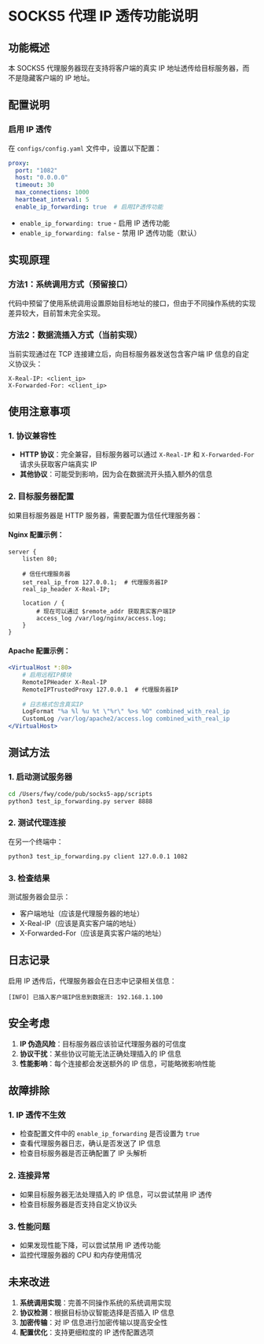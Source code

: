 # SOCKS5 代理 IP 透传功能说明

## 功能概述

本 SOCKS5 代理服务器现在支持将客户端的真实 IP 地址透传给目标服务器，而不是隐藏客户端的 IP 地址。

## 配置说明

### 启用 IP 透传

在 `configs/config.yaml` 文件中，设置以下配置：

```yaml
proxy:
  port: "1082"
  host: "0.0.0.0"
  timeout: 30
  max_connections: 1000
  heartbeat_interval: 5
  enable_ip_forwarding: true  # 启用IP透传功能
```

- `enable_ip_forwarding: true` - 启用 IP 透传功能
- `enable_ip_forwarding: false` - 禁用 IP 透传功能（默认）

## 实现原理

### 方法1：系统调用方式（预留接口）

代码中预留了使用系统调用设置原始目标地址的接口，但由于不同操作系统的实现差异较大，目前暂未完全实现。

### 方法2：数据流插入方式（当前实现）

当前实现通过在 TCP 连接建立后，向目标服务器发送包含客户端 IP 信息的自定义协议头：

```
X-Real-IP: <client_ip>
X-Forwarded-For: <client_ip>

```

## 使用注意事项

### 1. 协议兼容性

- **HTTP 协议**：完全兼容，目标服务器可以通过 `X-Real-IP` 和 `X-Forwarded-For` 请求头获取客户端真实 IP
- **其他协议**：可能受到影响，因为会在数据流开头插入额外的信息

### 2. 目标服务器配置

如果目标服务器是 HTTP 服务器，需要配置为信任代理服务器：

#### Nginx 配置示例：
```nginx
server {
    listen 80;
    
    # 信任代理服务器
    set_real_ip_from 127.0.0.1;  # 代理服务器IP
    real_ip_header X-Real-IP;
    
    location / {
        # 现在可以通过 $remote_addr 获取真实客户端IP
        access_log /var/log/nginx/access.log;
    }
}
```

#### Apache 配置示例：
```apache
<VirtualHost *:80>
    # 启用远程IP模块
    RemoteIPHeader X-Real-IP
    RemoteIPTrustedProxy 127.0.0.1  # 代理服务器IP
    
    # 日志格式包含真实IP
    LogFormat "%a %l %u %t \"%r\" %>s %O" combined_with_real_ip
    CustomLog /var/log/apache2/access.log combined_with_real_ip
</VirtualHost>
```

## 测试方法

### 1. 启动测试服务器

```bash
cd /Users/fwy/code/pub/socks5-app/scripts
python3 test_ip_forwarding.py server 8888
```

### 2. 测试代理连接

在另一个终端中：

```bash
python3 test_ip_forwarding.py client 127.0.0.1 1082
```

### 3. 检查结果

测试服务器会显示：
- 客户端地址（应该是代理服务器的地址）
- X-Real-IP（应该是真实客户端的地址）
- X-Forwarded-For（应该是真实客户端的地址）

## 日志记录

启用 IP 透传后，代理服务器会在日志中记录相关信息：

```
[INFO] 已插入客户端IP信息到数据流: 192.168.1.100
```

## 安全考虑

1. **IP 伪造风险**：目标服务器应该验证代理服务器的可信度
2. **协议干扰**：某些协议可能无法正确处理插入的 IP 信息
3. **性能影响**：每个连接都会发送额外的 IP 信息，可能略微影响性能

## 故障排除

### 1. IP 透传不生效

- 检查配置文件中的 `enable_ip_forwarding` 是否设置为 `true`
- 查看代理服务器日志，确认是否发送了 IP 信息
- 检查目标服务器是否正确配置了 IP 头解析

### 2. 连接异常

- 如果目标服务器无法处理插入的 IP 信息，可以尝试禁用 IP 透传
- 检查目标服务器是否支持自定义协议头

### 3. 性能问题

- 如果发现性能下降，可以尝试禁用 IP 透传功能
- 监控代理服务器的 CPU 和内存使用情况

## 未来改进

1. **系统调用实现**：完善不同操作系统的系统调用实现
2. **协议检测**：根据目标协议智能选择是否插入 IP 信息
3. **加密传输**：对 IP 信息进行加密传输以提高安全性
4. **配置优化**：支持更细粒度的 IP 透传配置选项
